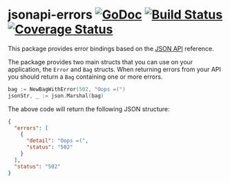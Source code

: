 # jsonapi-errors [![GoDoc](https://godoc.org/github.com/golang/gddo?status.svg)](http://godoc.org/github.com/AmuzaTkts/jsonapi-errors) [![Build Status](https://travis-ci.org/AmuzaTkts/jsonapi-errors.svg?branch=master)](https://travis-ci.org/AmuzaTkts/jsonapi-errors) [![Coverage Status](https://coveralls.io/repos/github/AmuzaTkts/jsonapi-errors/badge.svg?branch=master)](https://coveralls.io/github/AmuzaTkts/jsonapi-errors?branch=master)

This package provides error bindings based on the [JSON API](http://jsonapi.org/format/#errors) reference.

The package provides two main structs that you can use on your application, the `Error` and `Bag` structs. When returning errors from your API you should return a `Bag` containing one or more errors.

```Go
bag := NewBagWithError(502, "Oops =(")
jsonStr, _ := json.Marshal(bag)
```

The above code will return the following JSON structure:

```JSON
{
  "errors": [
    {
      "detail": "Oops =(",
      "status": "502"
    }
  ],
  "status": "502"
}
```
